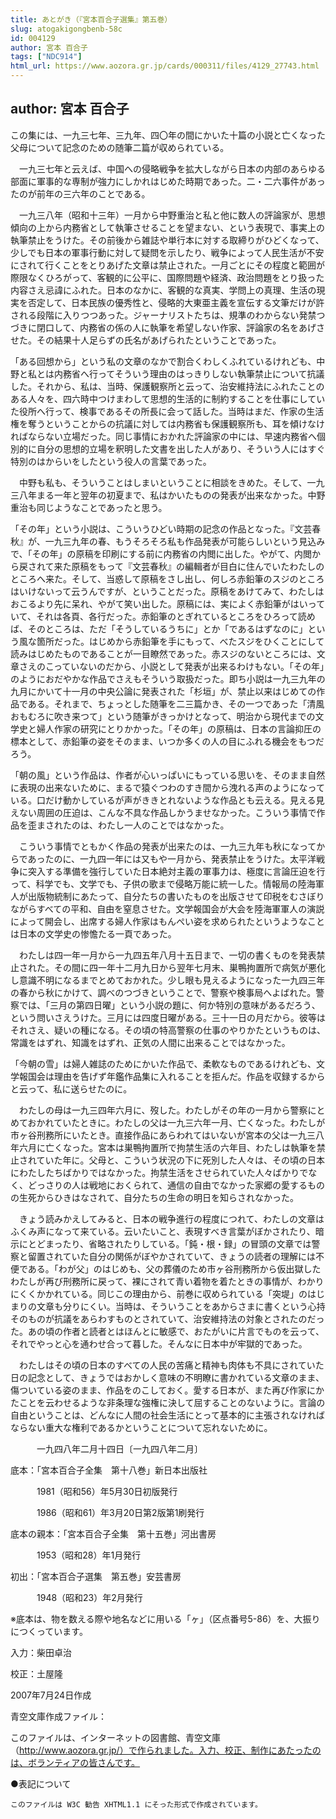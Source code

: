```yaml
---
title: あとがき（『宮本百合子選集』第五巻）
slug: atogakigongbenb-58c
id: 004129
author: 宮本 百合子
tags: ["NDC914"]
html_url: https://www.aozora.gr.jp/cards/000311/files/4129_27743.html
---
```


## author: 宮本 百合子

この集には、一九三七年、三九年、四〇年の間にかいた十篇の小説と亡くなった父母について記念のための随筆二篇が収められている。

　一九三七年と云えば、中国への侵略戦争を拡大しながら日本の内部のあらゆる部面に軍事的な専制が強力にしかれはじめた時期であった。二・二六事件があったのが前年の三六年のことである。

　一九三八年（昭和十三年）一月から中野重治と私と他に数人の評論家が、思想傾向の上から内務省として執筆させることを望まない、という表現で、事実上の執筆禁止をうけた。その前後から雑誌や単行本に対する取締りがひどくなって、少しでも日本の軍事行動に対して疑問を示したり、戦争によって人民生活が不安にされて行くことをとりあげた文章は禁止された。一月ごとにその程度と範囲が際限なくひろがって、客観的に公平に、国際問題や経済、政治問題をとり扱った内容さえ忌諱にふれた。日本のなかに、客観的な真実、学問上の真理、生活の現実を否定して、日本民族の優秀性と、侵略的大東亜主義を宣伝する文筆だけが許される段階に入りつつあった。ジャーナリストたちは、規準のわからない発禁つづきに閉口して、内務省の係の人に執筆を希望しない作家、評論家の名をあげさせた。その結果十人足らずの氏名があげられたということであった。

「ある回想から」という私の文章のなかで割合くわしくふれているけれども、中野と私とは内務省へ行ってそういう理由のはっきりしない執筆禁止について抗議した。それから、私は、当時、保護観察所と云って、治安維持法にふれたことのある人々を、四六時中つけまわして思想的生活的に制約することを仕事にしていた役所へ行って、検事であるその所長に会って話した。当時はまだ、作家の生活権を奪うということからの抗議に対しては内務省も保護観察所も、耳を傾けなければならない立場だった。同じ事情におかれた評論家の中には、早速内務省へ個別的に自分の思想的立場を釈明した文書を出した人があり、そういう人にはすぐ特別のはからいをしたという役人の言葉であった。

　中野も私も、そういうことはしまいということに相談をきめた。そして、一九三八年まる一年と翌年の初夏まで、私はかいたものの発表が出来なかった。中野重治も同じようなことであったと思う。

「その年」という小説は、こういうひどい時期の記念の作品となった。『文芸春秋』が、一九三九年の春、もうそろそろ私も作品発表が可能らしいという見込みで、「その年」の原稿を印刷にする前に内務省の内閲に出した。やがて、内閲から戻されて来た原稿をもって『文芸春秋』の編輯者が目白に住んでいたわたしのところへ来た。そして、当惑して原稿をさし出し、何しろ赤鉛筆のスジのところはいけないって云うんですが、ということだった。原稿をあけてみて、わたしはおこるより先に呆れ、やがて笑い出した。原稿には、実によく赤鉛筆がはいっていて、それは各頁、各行だった。赤鉛筆のとぎれているところをひろって読めば、そのところは、ただ「そうしているうちに」とか「であるはずなのに」という風な箇所だった。はじめから赤鉛筆を手にもって、べたスジをひくことにして読みはじめたものであることが一目瞭然であった。赤スジのないところには、文章さえのこっていないのだから、小説として発表が出来るわけもない。「その年」のようにおだやかな作品でさえもそういう取扱だった。即ち小説は一九三九年の九月にかいて十一月の中央公論に発表された「杉垣」が、禁止以来はじめての作品である。それまで、ちょっとした随筆を二三篇かき、その一つであった「清風おもむろに吹き来つて」という随筆がきっかけとなって、明治から現代までの文学史と婦人作家の研究にとりかかった。「その年」の原稿は、日本の言論抑圧の標本として、赤鉛筆の姿をそのまま、いつか多くの人の目にふれる機会をもつだろう。

「朝の風」という作品は、作者が心いっぱいにもっている思いを、そのまま自然に表現の出来ないために、まるで猿ぐつわのすき間から洩れる声のようになっている。口だけ動かしているが声がききとれないような作品とも云える。見える見えない周囲の圧迫は、こんな不具な作品しかうませなかった。こういう事情で作品を歪まされたのは、わたし一人のことではなかった。

　こういう事情でともかく作品の発表が出来たのは、一九三九年も秋になってからであったのに、一九四一年には又もや一月から、発表禁止をうけた。太平洋戦争に突入する準備を強行していた日本絶対主義の軍事力は、極度に言論圧迫を行って、科学でも、文学でも、子供の歌まで侵略万能に統一した。情報局の陸海軍人が出版物統制にあたって、自分たちの書いたものを出版させて印税をむさぼりながらすべての平和、自由を窒息させた。文学報国会が大会を陸海軍軍人の演説によって開会し、出席する婦人作家はもんぺい姿を求められたというようなことは日本の文学史の惨憺たる一頁であった。

　わたしは四一年一月から一九四五年八月十五日まで、一切の書くものを発表禁止された。その間に四一年十二月九日から翌年七月末、巣鴨拘置所で病気が悪化し意識不明になるまでとめておかれた。少し眼も見えるようになった一九四三年の春から秋にかけて、調べのつづきということで、警察や検事局へよばれた。警察では、「三月の第四日曜」という小説の題に、何か特別の意味があるだろう、という問いさえうけた。三月には四度日曜がある。三十一日の月だから。彼等はそれさえ、疑いの種になる。その頃の特高警察の仕事のやりかたというものは、常識をはずれ、知識をはずれ、正気の人間に出来ることではなかった。

「今朝の雪」は婦人雑誌のためにかいた作品で、柔軟なものであるけれども、文学報国会は理由を告げず年鑑作品集に入れることを拒んだ。作品を収録するからと云って、私に送らせたのに。

　わたしの母は一九三四年六月に、歿した。わたしがその年の一月から警察にとめておかれていたときに。わたしの父は一九三六年一月、亡くなった。わたしが市ヶ谷刑務所にいたとき。直接作品にあらわれてはいないが宮本の父は一九三八年六月に亡くなった。宮本は巣鴨拘置所で拘禁生活の六年目、わたしは執筆を禁止されていた年に。父母と、こういう状況の下に死別した人々は、その頃の日本にわたしたちばかりではなかった。拘禁生活をさせられていた人々ばかりでなく、どっさりの人は戦地におくられて、通信の自由でなかった家郷の愛するものの生死からひきはなされて、自分たちの生命の明日を知らされなかった。



　きょう読みかえしてみると、日本の戦争進行の程度につれて、わたしの文章はふくみ声になって来ている。云いたいこと、表現すべき言葉がぼかされたり、暗示にとどまったり、省略されたりしている。「鈍・根・録」の冒頭の文章では警察と留置されていた自分の関係がぼやかされていて、きょうの読者の理解には不便である。「わが父」のはじめも、父の葬儀のため市ヶ谷刑務所から仮出獄したわたしが再び刑務所に戻って、裸にされて青い着物を着たときの事情が、わかりにくくかかれている。同じこの理由から、前巻に収められている「突堤」のはじまりの文章も分りにくい。当時は、そういうことをあからさまに書くという心持そのものが抗議をあらわすものとされていて、治安維持法の対象とされたのだった。あの頃の作者と読者とはほんとに敏感で、おたがいに片言でものを云って、それでやっと心を通わせ合って暮した。そんなに日本中が牢獄的であった。

　わたしはその頃の日本のすべての人民の苦痛と精神も肉体も不具にされていた日の記念として、きょうではおかしく意味の不明瞭に書かれている文章のまま、傷ついている姿のまま、作品をのこしておく。愛する日本が、また再び作家にかたことを云わせるような非条理な強権に決して屈することのないように。言論の自由ということは、どんなに人間の社会生活にとって基本的に主張されなければならない重大な権利であるかということについて忘れないために。

　　　一九四八年二月十四日〔一九四八年二月〕













底本：「宮本百合子全集　第十八巻」新日本出版社


　　　1981（昭和56）年5月30日初版発行

　　　1986（昭和61）年3月20日第2版第1刷発行

底本の親本：「宮本百合子全集　第十五巻」河出書房

　　　1953（昭和28）年1月発行

初出：「宮本百合子選集　第五巻」安芸書房

　　　1948（昭和23）年2月発行

※底本は、物を数える際や地名などに用いる「ヶ」（区点番号5-86）を、大振りにつくっています。

入力：柴田卓治

校正：土屋隆

2007年7月24日作成

青空文庫作成ファイル：

このファイルは、インターネットの図書館、青空文庫（http://www.aozora.gr.jp/）で作られました。入力、校正、制作にあたったのは、ボランティアの皆さんです。











●表記について


	このファイルは W3C 勧告 XHTML1.1 にそった形式で作成されています。